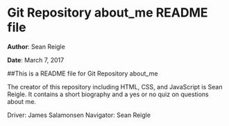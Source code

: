 # Git Repository about_me README file

**Author**: Sean Reigle

**Date**: March 7, 2017

##This is a README file for Git Repository about_me

The creator of this repository including HTML, CSS, and JavaScript is Sean Reigle. It contains a short biography and a yes or no quiz on questions about me.


Driver: James Salamonsen
Navigator: Sean Reigle
